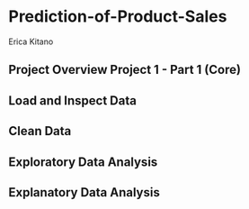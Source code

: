 # Prediction-of-Product-Sales

Erica Kitano

## Project Overview Project 1 - Part 1 (Core)
## Load and Inspect Data
## Clean Data
## Exploratory Data Analysis
## Explanatory Data Analysis
